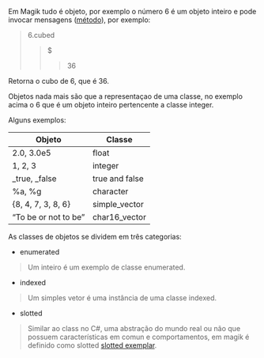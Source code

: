 Em Magik tudo é objeto, por exemplo o número 6 é um objeto inteiro e pode invocar mensagens ([método](method_procedure.md)), por exemplo:

> 6.cubed
>>$
>>>36

Retorna o cubo de 6, que é 36.

Objetos nada mais são que a representaçao de uma classe, no exemplo acima o 6 que é um objeto inteiro pertencente a classe integer.

Alguns exemplos: 

Objeto | Classe 
 --- | --- 
2.0, 3.0e5 | float 
1, 2, 3 | integer
_true, _false | true and false 
%a, %g |  character 
{8, 4, 7, 3, 8, 6} | simple_vector  
“To be or not to be” | char16_vector

As classes de objetos se dividem em três categorias:
- enumerated
> Um inteiro é um exemplo de classe enumerated.

- indexed
> Um simples vetor é uma instância de uma classe indexed.

- slotted
> Similar ao class no C#, uma abstração do mundo real ou não que possuem características em comun e comportamentos, em magik é definido como slotted [slotted exemplar](slotted.md).
